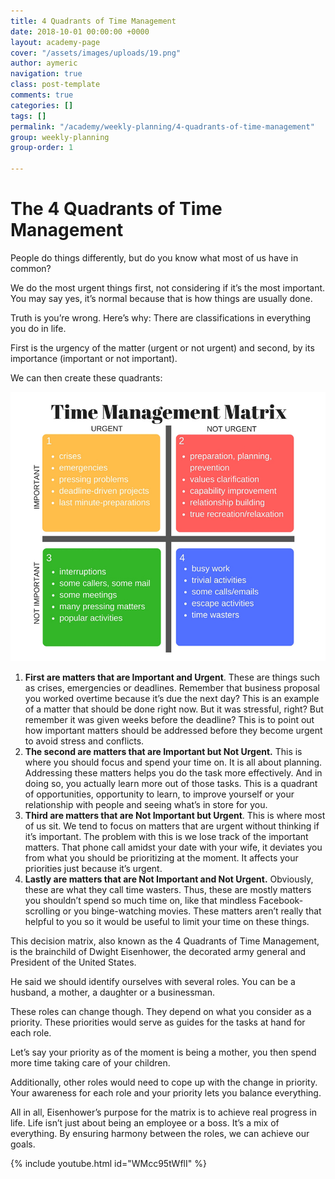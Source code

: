 ```yaml
---
title: 4 Quadrants of Time Management
date: 2018-10-01 00:00:00 +0000
layout: academy-page
cover: "/assets/images/uploads/19.png"
author: aymeric
navigation: true
class: post-template
comments: true
categories: []
tags: []
permalink: "/academy/weekly-planning/4-quadrants-of-time-management"
group: weekly-planning
group-order: 1

---
```

# The 4 Quadrants of Time Management

People do things differently, but do you know what most of us have in common? 

We do the most urgent things first, not considering if it’s the most important. You may say yes, it’s normal because that is how things are usually done. 

Truth is you’re wrong. Here’s why: There are classifications in everything you do in life. 

First is the urgency of the matter (urgent or not urgent) and second, by its importance (important or not important). 

We can then create these quadrants:

![](/assets/images/uploads/time-matrix-edited.jpg)

1. **First are matters that are Important and Urgent**. These are things such as crises, emergencies or deadlines. Remember that business proposal you worked overtime because it’s due the next day? This is an example of a matter that should be done right now. But it was stressful, right? But remember it was given weeks before the deadline? This is to point out how important matters should be addressed before they become urgent to avoid stress and conflicts.
2. **The second are matters that are Important but Not Urgent.** This is where you should focus and spend your time on. It is all about planning. Addressing these matters helps you do the task more effectively. And in doing so, you actually learn more out of those tasks. This is a quadrant of opportunities, opportunity to learn, to improve yourself or your relationship with people and seeing what’s in store for you.
3. **Third are matters that are Not Important but Urgent**. This is where most of us sit. We tend to focus on matters that are urgent without thinking if it’s important. The problem with this is we lose track of the important matters. That phone call amidst your date with your wife, it deviates you from what you should be prioritizing at the moment. It affects your priorities just because it’s urgent.
4. **Lastly are matters that are Not Important and Not Urgent.** Obviously, these are what they call time wasters. Thus, these are mostly matters you shouldn’t spend so much time on, like that mindless Facebook-scrolling or you binge-watching movies. These matters aren’t really that helpful to you so it would be useful to limit your time on these things.

This decision matrix, also known as the 4 Quadrants of Time Management, is the brainchild of Dwight Eisenhower, the decorated army general and President of the United States. 

He said we should identify ourselves with several roles. You can be a husband, a mother, a daughter or a businessman.

These roles can change though. They depend on what you consider as a priority. These priorities would serve as guides for the tasks at hand for each role. 

Let’s say your priority as of the moment is being a mother, you then spend more time taking care of your children.

Additionally, other roles would need to cope up with the change in priority. Your awareness for each role and your priority lets you balance everything.

All in all, Eisenhower’s purpose for the matrix is to achieve real progress in life. Life isn’t just about being an employee or a boss. It’s a mix of everything. By ensuring harmony between the roles, we can achieve our goals.

{% include youtube.html id="WMcc95tWflI" %}